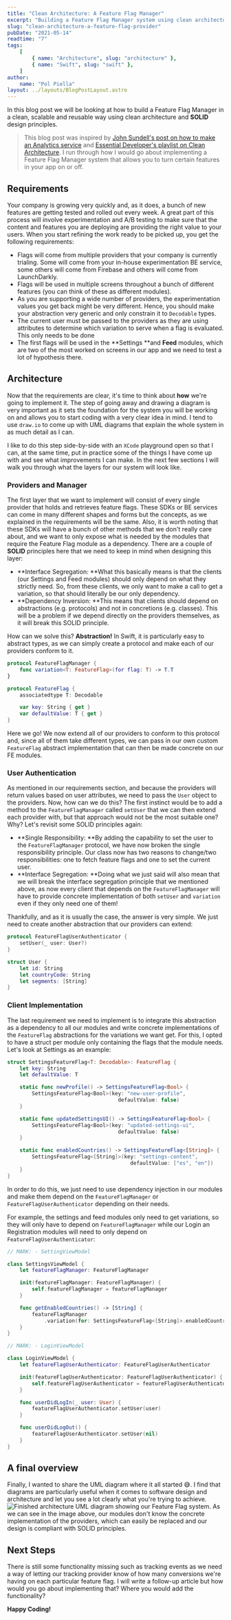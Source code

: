 ```yaml
---
title: "Clean Architecture: A Feature Flag Manager"
excerpt: "Building a Feature Flag Manager system using clean architecture and SOLID design principles."
slug: "clean-architecture-a-feature-flag-provider"
pubDate: "2021-05-14"
readtime: "7"
tags:
    [
        { name: "Architecture", slug: "architecture" },
        { name: "Swift", slug: "swift" },
    ]
author:
    name: "Pol Piella"
layout: ../layouts/BlogPostLayout.astro
---
```


In this blog post we will be looking at how to build a Feature Flag Manager in a clean, scalable and reusable way using clean architecture and **SOLID** design principles.

> This blog post was inspired by [John Sundell's post on how to make an Analytics service](https://www.swiftbysundell.com/articles/building-an-enum-based-analytics-system-in-swift/) and [Essential Developer's playlist on Clean Architecture](https://youtube.com/playlist?list=PLyjgjmI1UzlSWtjAMPOt03L7InkCRlGzb). I run through how I would go about implementing a Feature Flag Manager system that allows you to turn certain features in your app on or off.

## Requirements

Your company is growing very quickly and, as it does, a bunch of new features are getting tested and rolled out every week. A great part of this process will involve experimentation and A/B testing to make sure that the content and features you are deploying are providing the right value to your users. When you start refining the work ready to be picked up, you get the following requirements:

-   Flags will come from multiple providers that your company is currently trialing. Some will come from your in-house experimentation BE service, some others will come from Firebase and others will come from LaunchDarkly.
-   Flags will be used in multiple screens throughout a bunch of different features (you can think of these as different modules).
-   As you are supporting a wide number of providers, the experimentation values you get back might be very different. Hence, you should make your abstraction very generic and only constrain it to `Decodable` types.
-   The current user must be passed to the providers as they are using attributes to determine which variation to serve when a flag is evaluated. This only needs to be done
-   The first flags will be used in the **Settings **and **Feed** modules, which are two of the most worked on screens in our app and we need to test a lot of hypothesis there.

## Architecture

Now that the requirements are clear, it's time to think about **how** we're going to implement it. The step of going away and drawing a diagram is very important as it sets the foundation for the system you will be working on and allows you to start coding with a very clear idea in mind. I tend to use `draw.io` to come up with UML diagrams that explain the whole system in as much detail as I can.

I like to do this step side-by-side with an `XCode` playground open so that I can, at the same time, put in practice some of the things I have come up with and see what improvements I can make. In the next few sections I will walk you through what the layers for our system will look like.

### Providers and Manager

The first layer that we want to implement will consist of every single provider that holds and retrieves feature flags. These SDKs or BE services can come in many different shapes and forms but the concepts, as we explained in the requirements will be the same. Also, it is worth noting that these SDKs will have a bunch of other methods that we don't really care about, and we want to only expose what is needed by the modules that require the Feature Flag module as a dependency. There are a couple of **SOLID** principles here that we need to keep in mind when designing this layer:

-   **Interface Segregation: **What this basically means is that the clients (our Settings and Feed modules) should only depend on what they strictly need. So, from these clients, we only want to make a call to get a variation, so that should literally be our only dependency.
-   **Dependency Inversion: **This means that clients should depend on abstractions (e.g. protocols) and not in concretions (e.g. classes). This will be a problem if we depend directly on the providers themselves, as it will break this SOLID principle.

How can we solve this? **Abstraction!** In Swift, it is particularly easy to abstract types, as we can simply create a protocol and make each of our providers conform to it.

```swift:FeatureFlagManager.swift
protocol FeatureFlagManager {
    func variation<T: FeatureFlag>(for flag: T) -> T.T
}

protocol FeatureFlag {
    associatedtype T: Decodable

    var key: String { get }
    var defaultValue: T { get }
}
```

Here we go! We now extend all of our providers to conform to this protocol and, since all of them take different types, we can pass in our own custom `FeatureFlag` abstract implementation that can then be made concrete on our FE modules.

### User Authentication

As mentioned in our requirements section, and because the providers will return values based on user attributes, we need to pass the `User` object to the providers. Now, how can we do this? The first instinct would be to add a method to the `FeatureFlagManager` called `setUser` that we can then extend each provider with, but that approach would not be the most suitable one? Why? Let's revisit some SOLID principles again:

-   **Single Responsibility: **By adding the capability to set the user to the `FeatureFlagManager` protocol, we have now broken the single responsibility principle. Our class now has two reasons to change/two responsibilities: one to fetch feature flags and one to set the current user.
-   **Interface Segregation: **Doing what we just said will also mean that we will break the interface segregation principle that we mentioned above, as now every client that depends on the `FeatureFlagManager` will have to provide concrete implementation of both `setUser` and `variation` even if they only need one of them!

Thankfully, and as it is usually the case, the answer is very simple. We just need to create another abstraction that our providers can extend:

```swift:FeatureFlagUserAuthenticator.swift
protocol FeatureFlagUserAuthenticator {
    setUser(_ user: User?)
}

struct User {
    let id: String
    let countryCode: String
    let segments: [String]
}
```

### Client Implementation

The last requirement we need to implement is to integrate this abstraction as a dependency to all our modules and write concrete implementations of the `FeatureFlag` abstractions for the variations we want get. For this, I opted to have a struct per module only containing the flags that the module needs. Let's look at Settings as an example:

```swift:SettingsFeatureFlag.swift
struct SettingsFeatureFlag<T: Decodable>: FeatureFlag {
    let key: String
    let defaultValue: T

    static func newProfile() -> SettingsFeatureFlag<Bool> {
        SettingsFeatureFlag<Bool>(key: "new-user-profile",
                                    defaultValue: false)
    }

    static func updatedSettingsUI() -> SettingsFeatureFlag<Bool> {
        SettingsFeatureFlag<Bool>(key: "updated-settings-ui",
                                    defaultValue: false)
    }

    static func enabledCountries() -> SettingsFeatureFlag<[String]> {
        SettingsFeatureFlag<[String]>(key: "settings-content",
                                        defaultValue: ["es", "en"])
    }
}
```

In order to do this, we just need to use dependency injection in our modules and make them depend on the `FeatureFlagManager` or `FeatureFlagUserAuthenticator` depending on their needs.

For example, the settings and feed modules only need to get variations, so they will only have to depend on `FeatureFlagManager` while our Login an Registration modules will need to only depend on `FeatureFlagUserAuthenticator`:

```swift:ViewModels.swift
// MARK: - SettingViewModel

class SettingsViewModel {
    let featureFlagManager: FeatureFlagManager

    init(featureFlagManager: FeatureFlagManager) {
        self.featureFlagManager = featureFlagManager
    }

    func getEnabledCountries() -> [String] {
        featureFlagManager
            .variation(for: SettingsFeatureFlag<[String]>.enabledCountries())
    }
}

// MARK: - LoginViewModel

class LoginViewModel {
    let featureFlagUserAuthenticator: FeatureFlagUserAuthenticator

    init(featureFlagUserAuthenticator: FeatureFlagUserAuthenticator) {
        self.featureFlagUserAuthenticator = featureFlagUserAuthenticator
    }

    func userDidLogIn(_ user: User) {
        featureFlagUserAuthenticator.setUser(user)
    }

    func userDidLogOut() {
        featureFlagUserAuthenticator.setUser(nil)
    }
}
```

## A final overview

Finally, I wanted to share the UML diagram where it all started 😅. I find that diagrams are particularly useful when it comes to software design and architecture and let you see a lot clearly what you're trying to achieve.
![Finished architecture UML diagram showing our Feature Flag system.](/assets/posts/clean-architecture-a-feature-flag-provider/ab-testing-architecture.png)
As we can see in the image above, our modules don't know the concrete implementation of the providers, which can easily be replaced and our design is compliant with SOLID principles.

## Next Steps

There is still some functionality missing such as tracking events as we need a way of letting our tracking provider know of how many conversions we're having on each particular feature flag. I will write a follow-up article but how would you go about implementing that? Where you would add the functionality?

**Happy Coding!**
